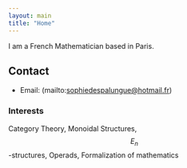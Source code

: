 ```yaml
---
layout: main
title: "Home"
---
```


I am a French Mathematician based in Paris.

## Contact

* Email: (mailto:sophiedespalungue@hotmail.fr)

### Interests

Category Theory, Monoidal Structures, $$E_n$$-structures, Operads, Formalization of mathematics
